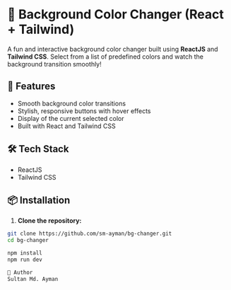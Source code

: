 # 🎨 Background Color Changer (React + Tailwind)

A fun and interactive background color changer built using **ReactJS** and **Tailwind CSS**. Select from a list of predefined colors and watch the background transition smoothly!

## 🚀 Features

- Smooth background color transitions
- Stylish, responsive buttons with hover effects
- Display of the current selected color
- Built with React and Tailwind CSS


## 🛠️ Tech Stack

- ReactJS
- Tailwind CSS

## 📦 Installation

1. **Clone the repository:**

```bash
git clone https://github.com/sm-ayman/bg-changer.git
cd bg-changer

npm install
npm run dev

🙌 Author
Sultan Md. Ayman
